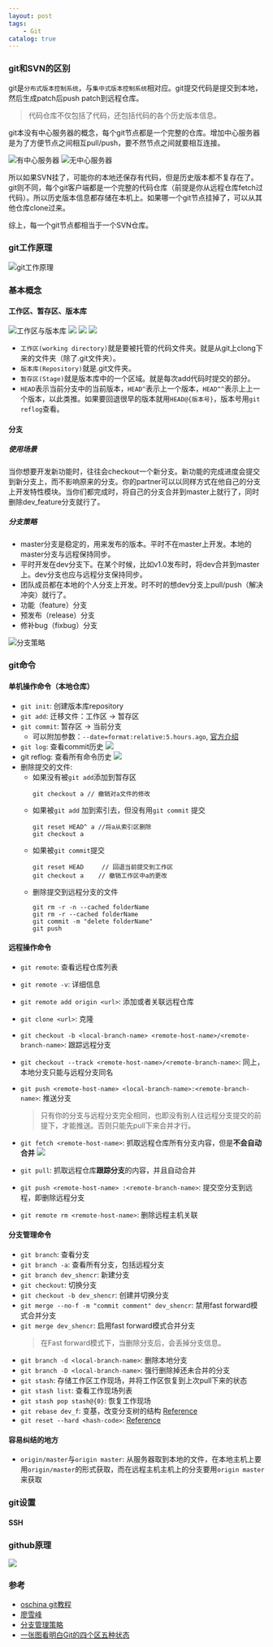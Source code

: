```yaml
---
layout: post
tags: 
    - Git
catalog: true
---
```



### git和SVN的区别
git是`分布式版本控制系统`，与`集中式版本控制系统`相对应。git提交代码是提交到本地，然后生成patch后push patch到远程仓库。
>代码仓库不仅包括了代码，还包括代码的各个历史版本信息。

git本没有中心服务器的概念，每个git节点都是一个完整的仓库。增加中心服务器是为了方便节点之间相互pull/push，要不然节点之间就要相互连接。

![有中心服务器](../img/in-post/git/有中心服务器.jpg)
![无中心服务器](../img/in-post/git/无中心服务器.jpg)

所以如果SVN挂了，可能你的本地还保存有代码，但是历史版本都不复存在了。git则不同，每个git客户端都是一个完整的代码仓库（前提是你从远程仓库fetch过代码）。所以历史版本信息都存储在本机上。如果哪一个git节点挂掉了，可以从其他仓库clone过来。

综上，每一个git节点都相当于一个SVN仓库。

### git工作原理
![git工作原理](../img/in-post/git/git原理.jpg)

### 基本概念
#### 工作区、暂存区、版本库
![工作区与版本库](../img/in-post/git/工作区与版本库.jpg)
![](../img/in-post/git/working_directory-repository-stage.png)
![](../img/in-post/git/relation2.png)
![](../img/in-post/git/relation3.jpg)
- `工作区(working directory)`就是要被托管的代码文件夹。就是从git上clong下来的文件夹（除了.git文件夹）。
- `版本库(Repository)`就是.git文件夹。
- `暂存区(Stage)`就是版本库中的一个区域。就是每次add代码时提交的部分。
- `HEAD`表示当前分支中的当前版本，`HEAD^`表示上一个版本，`HEAD^^`表示上上一个版本，以此类推。如果要回退很早的版本就用`HEAD@{版本号}`，版本号用`git reflog`查看。

#### 分支
##### 使用场景
当你想要开发新功能时，往往会checkout一个新分支。新功能的完成进度会提交到新分支上，而不影响原来的分支。你的partner可以以同样方式在他自己的分支上开发特性模块。当你们都完成时，将自己的分支合并到master上就行了，同时删除dev_feature分支就行了。
##### 分支策略
- master分支是稳定的，用来发布的版本。平时不在master上开发。本地的master分支与远程保持同步。
- 平时开发在dev分支下。在某个时候，比如v1.0发布时，将dev合并到master上。dev分支也应与远程分支保持同步。
- 团队成员都在本地的个人分支上开发。时不时的想dev分支上pull/push（解决冲突）就行了。
- 功能（feature）分支
- 预发布（release）分支
- 修补bug（fixbug）分支

![分支策略](../img/in-post/git/分支策略.jpg)
### git命令
#### 单机操作命令（本地仓库）
- `git init`: 创建版本库repository
- `git add`: 迁移文件：工作区 -> 暂存区
- `git commit`: 暂存区 -> 当前分支
    - 可以附加参数：`--date=format:relative:5.hours.ago`, [官方介绍](https://github.com/git/git/commit/34dc6e73b01011fcbe0f314d47fd6120382ae145)
- `git log`: 查看commit历史
![](../img/in-post/git/commit.jpg)
- git reflog: 查看所有命令历史
![](../img/in-post/git/reflog.jpg)
- 删除提交的文件: 
    - 如果没有被`git add`添加到暂存区
        ```
        git checkout a // 撤销对a文件的修改
        ```
    - 如果被`git add` 加到索引去，但没有用`git commit` 提交
        ```
        git reset HEAD^ a //将a从索引区删除
        git checkout a
        ```
    - 如果被`git commit`提交
        ```
        git reset HEAD     // 回退当前提交到工作区
        git checkout a    // 撤销工作区中a的更改
        ```
    - 删除提交到远程分支的文件
        ```
        git rm -r -n --cached folderName
        git rm -r --cached folderName
        git commit -m "delete folderName"
        git push
        ```
#### 远程操作命令
- `git remote`: 查看远程仓库列表
- `git remote -v`: 详细信息
- `git remote add origin <url>`: 添加或者关联远程仓库
- `git clone <url>`: 克隆
- `git checkout -b <local-branch-name> <remote-host-name>/<remote-branch-name>`: 跟踪远程分支
- `git checkout --track <remote-host-name>/<remote-branch-name>`: 同上，本地分支只能与远程分支同名
- `git push <remote-host-name> <local-branch-name>:<remote-branch-name>`: 推送分支
    > 只有你的分支与远程分支完全相同，也即没有别人往远程分支提交的前提下，才能推送。否则只能先pull下来合并才行。

- `git fetch <remote-host-name>`: 抓取远程仓库所有分支内容，但是**不会自动合并**
    ![](../img/in-post/git/fetch.jpg)
- `git pull`: 抓取远程仓库**跟踪分支**的内容，并且自动合并
- `git push <remote-host-name> :<remote-branch-name>`: 提交空分支到远程，即删除远程分支
- `git remote rm <remote-host-name>`: 删除远程主机关联

#### 分支管理命令
- `git branch`: 查看分支
- `git branch -a`: 查看所有分支，包括远程分支
- `git branch dev_shencr`: 新建分支
- `git checkout`: 切换分支
- `git checkout -b dev_shencr`: 创建并切换分支
- `git merge --no-f -m "commit comment" dev_shencr`: 禁用fast forward模式合并分支
- `git merge dev_shencr`: 启用fast forward模式合并分支
    > 在Fast forward模式下，当删除分支后，会丢掉分支信息。
- `git branch -d <local-branch-name>`: 删除本地分支
- `git branch -D <local-branch-name>`: 强行删除掉还未合并的分支
- `git stash`: 存储工作区工作现场，并将工作区恢复到上次pull下来的状态
- `git stash list`: 查看工作现场列表
- `git stash pop stash@{0}`: 恢复工作现场
- `git rebase dev_f`: 变基，改变分支树的结构 [Reference](http://blog.csdn.net/wh_19910525/article/details/7554489)
- `git reset --hard <hash-code>`: [Reference](https://www.cnblogs.com/human/p/5128482.html)

#### 容易纠结的地方
- `origin/master`与`origin master`:
    从服务器取到本地的文件，在本地主机上要用`origin/master`的形式获取，而在远程主机主机上的分支要用`origin master`来获取


### git设置
#### SSH

### github原理
![](../img/in-post/git/github.jpg)




### 参考
- [oschina git教程](http://git.oschina.net/progit/)
- [廖雪峰](http://www.liaoxuefeng.com/wiki/0013739516305929606dd18361248578c67b8067c8c017b000)
- [分支管理策略](http://www.ruanyifeng.com/blog/2012/07/git.html)
- [一张图看明白Git的四个区五种状态](http://imtuzi.com/post/git-four-areas-five-states.html)
